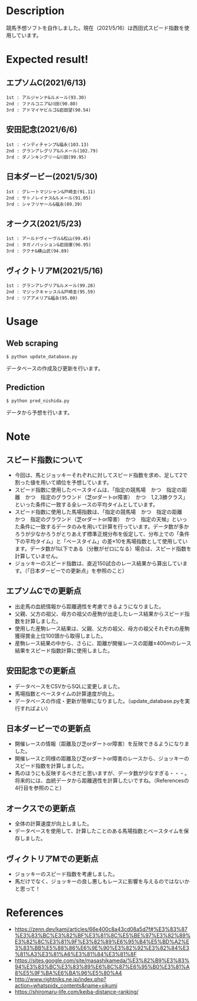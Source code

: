 # Description
競馬予想ソフトを自作しました。現在（2021/5/16）は西田式スピード指数を使用しています。

# Expected result!
## エプソムC(2021/6/13)
```
1st : アルジャンナ&ルメール(93.30)
2nd : ファルコニア&川田(90.80)
3rd : アドマイヤビルゴ&岩田望(90.54)
```
## 安田記念(2021/6/6)
```
1st : インディチャンプ&福永(103.13)
2nd : グランアレグリア&ルメール(102.79)
3rd : ダノンキングリー&川田(99.95)
```
## 日本ダービー(2021/5/30)
```
1st : グレートマジシャン&戸崎圭(91.11)
2nd : サトノレイナス&ルメール(91.05)
3rd : シャフリヤール&福永(89.39)
```
## オークス(2021/5/23)
```
1st : アールドヴィーヴル&松山(99.45)
2nd : タガノパッション&岩田康(96.95)
3rd : ククナ&横山武(94.89)
```
## ヴィクトリアM(2021/5/16)
```
1st : グランアレグリア&ルメール(99.28)
2nd : マジックキャッスル&戸崎圭(95.59)
3rd : リアアメリア&福永(95.00)
```

# Usage
## Web scraping
```
$ python update_database.py
```
データベースの作成及び更新を行います。
## Prediction
```
$ python pred_nishida.py
```
データから予想を行います。

# Note
## スピード指数について
- 今回は、馬とジョッキーそれぞれに対してスピード指数を求め、足して2で割った値を用いて順位を予想しています。
- スピード指数に使用したベースタイムは、「指定の競馬場　かつ　指定の距離　かつ　指定のグラウンド（芝orダートor障害）　かつ　1,2,3勝クラス」といった条件に一致する全レースの平均タイムとしています。
- スピード指数に使用した馬場指数は、「指定の競馬場　かつ　指定の距離　かつ　指定のグラウンド（芝orダートor障害）　かつ　指定の天候」といった条件に一致するデータのみを用いて計算を行っています。データ数が多かろうが少なかろうがとりあえず標準正規分布を仮定して、分布上での「条件下の平均タイム」と「ベースタイム」の差×10を馬場指数として使用しています。データ数が1以下である（分散がゼロになる）場合は、スピード指数を計算していません。
- ジョッキーのスピード指数は、直近150試合のレース結果から算出しています。（「日本ダービーでの更新点」を参照のこと）
## エプソムCでの更新点
- 出走馬の血統情報から距離適性を考慮できるようになりました。
- 父親、父方の祖父、母方の祖父の産駒が出走したレース結果からスピード指数を計算しました。
- 使用した産駒レース結果は、父親、父方の祖父、母方の祖父それぞれの産駒獲得賞金上位100頭から取得しました。
- 産駒レース結果の中から、さらに、距離が開催レースの距離±400mのレース結果をスピード指数計算に使用しました。
## 安田記念での更新点
- データベースをCSVからSQLに変更しました。
- 馬場指数とベースタイムの計算速度が向上。
- データベースの作成・更新が簡単になりました。（update_database.pyを実行すればよい）
## 日本ダービーでの更新点
- 開催レースの情報（距離及び芝orダートor障害）を反映できるようになりました。
- 開催レースと同様の距離及び芝orダートor障害のレースから、ジョッキーのスピード指数を計算しました。
- 馬のほうにも反映するべきだと思いますが、データ数が少なすぎる・・・。将来的には、血統データから距離適性を計算したいですね。（Referencesの4行目を参照のこと）
## オークスでの更新点
- 全体の計算速度が向上しました。
- データベースを使用して、計算したことのある馬場指数とベースタイムを保存しました。
## ヴィクトリアMでの更新点
- ジョッキーのスピード指数を考慮しました。
- 馬だけでなく、ジョッキーの良し悪しもレースに影響を与えるのではないかと思って！

# References
- https://zenn.dev/kami/articles/66e400c8a43cd08a5d7f#%E3%83%87%E3%83%BC%E3%82%BF%E3%81%8C%E5%BE%97%E3%82%89%E3%82%8C%E3%81%9F%E3%82%89%E6%95%B4%E5%BD%A2%E3%83%BB%E5%88%86%E6%9E%90%E3%82%92%E3%82%84%E3%81%A3%E3%81%A6%E3%81%84%E3%81%8F
- https://sites.google.com/site/masashikameda/%E3%82%B9%E3%83%94%E3%83%BC%E3%83%89%E6%8C%87%E6%95%B0%E3%81%A8%E5%9F%BA%E6%BA%96%E5%80%A4
- http://www.rightniks.ne.jp/index.php?action=whatspidx_contents&name=sikumi
- https://shiromaru-life.com/keiba-distance-ranking/